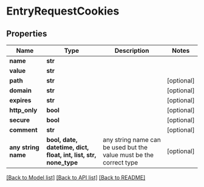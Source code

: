 # EntryRequestCookies


## Properties
Name | Type | Description | Notes
------------ | ------------- | ------------- | -------------
**name** | **str** |  | 
**value** | **str** |  | 
**path** | **str** |  | [optional] 
**domain** | **str** |  | [optional] 
**expires** | **str** |  | [optional] 
**http_only** | **bool** |  | [optional] 
**secure** | **bool** |  | [optional] 
**comment** | **str** |  | [optional] 
**any string name** | **bool, date, datetime, dict, float, int, list, str, none_type** | any string name can be used but the value must be the correct type | [optional]

[[Back to Model list]](../README.md#documentation-for-models) [[Back to API list]](../README.md#documentation-for-api-endpoints) [[Back to README]](../README.md)


